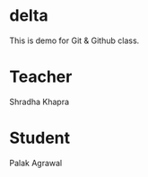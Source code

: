 # delta
This is demo for Git &amp; Github class.


<!-- # = makes bold -->
# Teacher 
Shradha Khapra

# Student
Palak Agrawal

